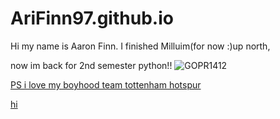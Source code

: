 # AriFinn97.github.io

Hi my name is Aaron Finn.
I finished  Milluim(for now :)up north, 

now im back for 2nd semester python!!
 ![GOPR1412](https://github.com/user-attachments/assets/473969f6-fdd9-42f2-9f39-4600109df80e)

[PS i love my boyhood team tottenham hotspur](https://www.bbc.com/sport/football/teams/tottenham-hotspur)

[hi](/_config.yml)



